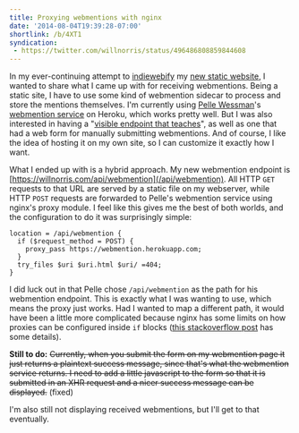 ```yaml
---
title: Proxying webmentions with nginx
date: '2014-08-04T19:39:28-07:00'
shortlink: /b/4XT1
syndication:
 - https://twitter.com/willnorris/status/496486808859844608
---
```

In my ever-continuing attempt to [indiewebify][] my [new static website][], I wanted to share what I came up with for
receiving webmentions.  Being a static site, I have to use some kind of webmention sidecar to process and store the
mentions themselves.  I'm currently using [Pelle Wessman][]'s [webmention service][] on Heroku, which works pretty well.
But I was also interested in having a "[visible endpoint that teaches][]", as well as one that had a web form for
manually submitting webmentions.  And of course, I like the idea of hosting it on my own site, so I can customize it
exactly how I want.

What I ended up with is a hybrid approach.  My new webmention endpoint is
[https://willnorris.com/api/webmention](/api/webmention).  All HTTP `GET` requests to that URL are served by a static
file on my webserver, while HTTP `POST` requests are forwarded to Pelle's webmention service using nginx's proxy module.
I feel like this gives me the best of both worlds, and the configuration to do it was surprisingly simple:

```
location = /api/webmention {
  if ($request_method = POST) {
    proxy_pass https://webmention.herokuapp.com;
  }
  try_files $uri $uri.html $uri/ =404;
}
```

I did luck out in that Pelle chose `/api/webmention` as the path for his webmention endpoint.  This is exactly what I was
wanting to use, which means the proxy just works.  Had I wanted to map a different path, it would have been a little more
complicated because nginx has some limits on how proxies can be configured inside `if` blocks ([this stackoverflow
post][] has some details).

[indiewebify]: http://indiewebify.me/
[new static website]: /2014/07/one-step-forward-two-steps-back
[Pelle Wessman]: http://voxpelli.com/
[webmention service]: https://webmention.herokuapp.com/
[visible endpoint that teaches]: http://indiewebcamp.com/irc/2014-05-04/line/1399233029
[this stackoverflow post]: https://stackoverflow.com/questions/10627596/nginx-proxy-or-rewrite-depending-on-user-agent

**Still to do:**  <s>Currently, when you submit the form on my webmention page it just returns a plaintext success
message, since that's what the webmention service returns.  I need to add a little javascript to the form so that it is
submitted in an XHR request and a nicer success message can be displayed.</s> (fixed)  

I'm also still not displaying received webmentions, but I'll get to that eventually.
